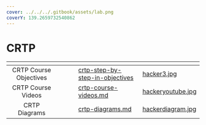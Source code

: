 ```yaml
---
cover: ../../../.gitbook/assets/lab.png
coverY: 139.2659732540862
---
```


# CRTP

<table data-view="cards"><thead><tr><th align="center"></th><th></th><th></th><th data-type="users" data-multiple></th><th data-hidden data-card-target data-type="content-ref"></th><th data-hidden data-card-cover data-type="files"></th></tr></thead><tbody><tr><td align="center">CRTP Course Objectives</td><td></td><td></td><td></td><td><a href="crtp-step-by-step-in-objectives/">crtp-step-by-step-in-objectives</a></td><td><a href="../../../.gitbook/assets/hacker3.jpg">hacker3.jpg</a></td></tr><tr><td align="center">CRTP Course Videos</td><td></td><td></td><td></td><td><a href="crtp-course-videos.md">crtp-course-videos.md</a></td><td><a href="../../../.gitbook/assets/hackeryoutube.jpg">hackeryoutube.jpg</a></td></tr><tr><td align="center">CRTP Diagrams</td><td></td><td></td><td></td><td><a href="crtp-diagrams.md">crtp-diagrams.md</a></td><td><a href="../../../.gitbook/assets/hackerdiagram.jpg">hackerdiagram.jpg</a></td></tr></tbody></table>
